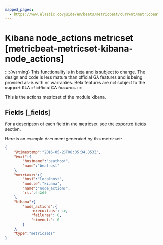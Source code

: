 ```yaml
---
mapped_pages:
  - https://www.elastic.co/guide/en/beats/metricbeat/current/metricbeat-metricset-kibana-node_actions.html
---
```


<!-- This file is generated! See scripts/docs_collector.py -->

# Kibana node_actions metricset [metricbeat-metricset-kibana-node_actions]

::::{warning}
This functionality is in beta and is subject to change. The design and code is less mature than official GA features and is being provided as-is with no warranties. Beta features are not subject to the support SLA of official GA features.
::::


This is the actions metricset of the module kibana.

## Fields [_fields]

For a description of each field in the metricset, see the [exported fields](/reference/metricbeat/exported-fields-kibana.md) section.

Here is an example document generated by this metricset:

```json
{
    "@timestamp":"2016-05-23T08:05:34.853Z",
    "beat":{
        "hostname":"beathost",
        "name":"beathost"
    },
    "metricset":{
        "host":"localhost",
        "module":"kibana",
        "name":"node_actions",
        "rtt":44269
    },
    "kibana":{
        "node_actions":{
            "executions": 10,
            "failures": 0,
            "timeouts": 0
        }
    },
    "type":"metricsets"
}
```
